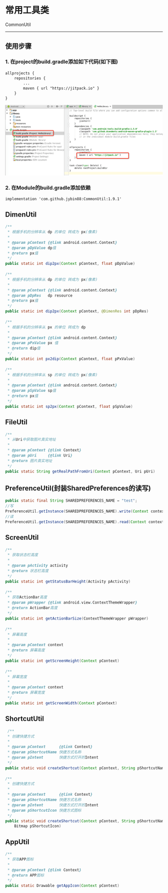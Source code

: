 # 常用工具类

CommonUtil

---
## 使用步骤

### 1. 在project的build.gradle添加如下代码(如下图)

	allprojects {
	    repositories {
	        ...
	        maven { url "https://jitpack.io" }
	    }
	}

![](<https://github.com/jybin88/public/raw/master/dependence.png>)


### 2. 在Module的build.gradle添加依赖

    implementation 'com.github.jybin88:CommonUtil:1.9.1'
    
DimenUtil
---------

```java
/**
 * 根据手机的分辨率从 dp 的单位 转成为 px(像素)
 *
 * @param pContext {@link android.content.Context}
 * @param pDpValue dp值
 * @return px值
 */
public static int dip2px(Context pContext, float pDpValue)

/**
 * 根据手机的分辨率从 dp 的单位 转成为 px(像素)
 *
 * @param pContext {@link android.content.Context}
 * @param pDpRes   dp resource
 * @return px值
 */
public static int dip2px(Context pContext, @DimenRes int pDpRes)

/**
 * 根据手机的分辨率从 px 的单位 转成为 dp
 *
 * @param pContext {@link android.content.Context}
 * @param pPxValue px 值
 * @return dip值
 */
public static int px2dip(Context pContext, float pPxValue)

/**
 * 根据手机的分辨率从 sp 的单位 转成为 px(像素)
 *
 * @param pContext {@link android.content.Context}
 * @param pSpValue sp值
 * @return px值
 */
public static int sp2px(Context pContext, float pSpValue)
```

FileUtil
--------

```java
/**
 * 从Uri中获取图片真实地址
 *
 * @param pContext {@link Context}
 * @param pUri     {@link Uri}
 * @return 图片真实地址
 */
public static String getRealPathFromUri(Context pContext, Uri pUri)
```
PreferenceUtil(封装SharedPreferences的读写)
--------------
```java
public static final String SHAREDPREFERENCES_NAME = "test";
//写
PreferenceUtil.getInstance(SHAREDPREFERENCES_NAME).write(Context context, String key, Object value);
//读
PreferenceUtil.getInstance(SHAREDPREFERENCES_NAME).read(Context context, String key, Object defaultValue)
```
ScreenUtil
------------

```java
/**
 * 获取状态栏高度
 *
 * @param pActivity activity
 * @return 状态栏高度
 */
public static int getStatusBarHeight(Activity pActivity)

/**
 * 获取ActionBar高度
 * @param pWrapper {@link android.view.ContextThemeWrapper}
 * @return ActionBar高度
 */
public static int getActionBarSize(ContextThemeWrapper pWrapper)

/**
 * 屏幕高度
 *
 * @param pContext context
 * @return 屏幕高度
 */
public static int getScreenHeight(Context pContext)

/**
 * 屏幕宽度
 *
 * @param pContext context
 * @return 屏幕宽度
 */
public static int getScreenWidth(Context pContext)
```
ShortcutUtil
------------

```java
 /**
 * 创建快捷方式
 *
 * @param pContext      {@link Context}
 * @param pShortcutName 快捷方式名称
 * @param pIntent       快捷方式打开的Intent
 */
public static void createShortcut(Context pContext, String pShortcutName, Intent pIntent)

/**
 * 创建快捷方式
 *
 * @param pContext      {@link Context}
 * @param pShortcutName 快捷方式名称
 * @param pIntent       快捷方式打开的Intent
 * @param pShortcutIcon 快捷方式图标
 */
public static void createShortcut(Context pContext, String pShortcutName, Intent pIntent, 
    Bitmap pShortcutIcon)
```
AppUtil
------
```java
/**
 * 获取APP图标
 *
 * @param pContext {@link Context}
 * @return APP图标
 */
public static Drawable getAppIcon(Context pContext)
```



